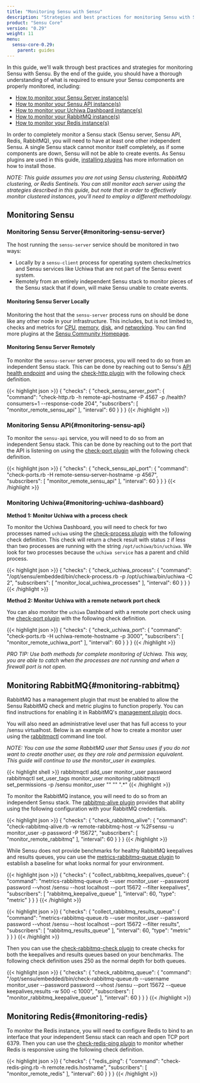 ```yaml
---
title: "Monitoring Sensu with Sensu"
description: "Strategies and best practices for monitoring Sensu with Sensu"
product: "Sensu Core"
version: "0.29"
weight: 11
menu:
  sensu-core-0.29:
    parent: guides
---
```


In this guide, we'll walk through best practices and strategies for monitoring Sensu with Sensu.
By the end of the guide, you should have a thorough understanding of what is required to ensure your Sensu components are properly monitored, including:

* [How to monitor your Sensu Server instance(s)](#monitoring-sensu-server)
* [How to monitor your Sensu API instance(s)](#monitoring-sensu-api)
* [How to monitor your Uchiwa Dashboard instance(s)](#monitoring-uchiwa-dashboard)
* [How to monitor your RabbitMQ instance(s)](#monitoring-rabbitmq)
* [How to monitor your Redis instance(s)](#monitoring-redis)

In order to completely monitor a Sensu stack (Sensu server, Sensu API, Redis, RabbitMQ), you will need to have at least one other independent Sensu.
A single Sensu stack cannot monitor itself completely, as if some components are down, Sensu will not be able to create events.
As Sensu plugins are used in this guide, [installing plugins][16] has more information on how to install those.

_NOTE: This guide assumes you are not using Sensu clustering, RabbitMQ clustering, or Redis Sentinels.
You can still monitor each server using the strategies described in this guide, but note that in order to effectively monitor clustered instances, you'll need to employ a different methodology._

## Monitoring Sensu

### Monitoring Sensu Server{#monitoring-sensu-server}

The host running the `sensu-server` service should be monitored in two ways:

* Locally by a `sensu-client` process for operating system checks/metrics and Sensu services like Uchiwa that are not part of the Sensu event system.
* Remotely from an entirely independent Sensu stack to monitor pieces of the Sensu stack that if down, will make Sensu unable to create events. 

#### Monitoring Sensu Server Locally

Monitoring the host that the `sensu-server` process runs on should be done like any other node in your infrastructure.
This includes, but is not limited to, checks and metrics for [CPU][1], [memory][2], [disk][3], and [networking][4].
You can find more plugins at the [Sensu Community Homepage][5].

#### Monitoring Sensu Server Remotely

To monitor the `sensu-server` server process, you will need to do so from an independent Sensu stack.
This can be done by reaching out to Sensu's [API health endpoint][6] and using the [check-http plugin][7] with the following check definition.

{{< highlight json >}}
{
  "checks": {
    "check_sensu_server_port": {
      "command": "check-http.rb -h remote-api-hostname -P 4567 -p /health?consumers=1 --response-code 204",
      "subscribers": [
        "monitor_remote_sensu_api"
      ],
      "interval": 60
    }
  }
}
{{< /highlight >}}

### Monitoring Sensu API{#monitoring-sensu-api}

To monitor the `sensu-api` service, you will need to do so from an independent Sensu stack.
This can be done by reaching out to the port that the API is listening on using the [check-port plugin][8] with the following check definition.

{{< highlight json >}}
{
  "checks": {
    "check_sensu_api_port": {
      "command": "check-ports.rb -H remote-sensu-server-hostname -p 4567",
      "subscribers": [
        "monitor_remote_sensu_api"
      ],
      "interval": 60
    }
  }
}
{{< /highlight >}}

### Monitoring Uchiwa{#monitoring-uchiwa-dashboard}

**Method 1: Monitor Uchiwa with a process check**

To monitor the Uchiwa Dashboard, you will need to check for two processes named `uchiwa` using the [check-process plugin][9] with the following check definition.
This check will return a check result with status `2` if less than two processes are running with the string `/opt/uchiwa/bin/uchiwa`.
We look for two processes because the `uchiwa service` has a parent and child process.

{{< highlight json >}}
{
  "checks": {
    "check_uchiwa_process": {
      "command": "/opt/sensu/embedded/bin/check-process.rb -p /opt/uchiwa/bin/uchiwa -C 2",
      "subscribers": [
        "monitor_local_uchiwa_processes"
      ],
      "interval": 60
    }
  }
}
{{< /highlight >}}

**Method 2: Monitor Uchiwa with a remote network port check**

You can also monitor the `uchiwa` Dashboard with a remote port check using the [check-port plugin][8] with the following check definition.

{{< highlight json >}}
{
  "checks": {
    "check_uchiwa_port": {
      "command": "check-ports.rb -H uchiwa-remote-hostname -p 3000",
      "subscribers": [
        "monitor_remote_uchiwa_port"
      ],
      "interval": 60
    }
  }
}
{{< /highlight >}}

_PRO TIP: Use both methods for complete monitoring of Uchiwa.
This way, you are able to catch when the processes are not running and when a firewall port is not open._

## Monitoring RabbitMQ{#monitoring-rabbitmq}

RabbitMQ has a management plugin that must be enabled to allow the Sensu RabbitMQ check and metric plugins to function properly.
You can find instructions for enabling it in RabbitMQ's [management plugin][14] docs.

You will also need an administrative level user that has full access to your /sensu virtualhost.
Below is an example of how to create a monitor user using the [rabbitmqctl][15] command line tool.

_NOTE: You can use the same RabbitMQ user that Sensu uses if you do not want to create another user, as they are role and permission equivalent.
This guide will continue to use the monitor\_user in examples._

{{< highlight shell >}}
rabbitmqctl add_user monitor_user password
rabbitmqctl set_user_tags monitor_user monitoring
rabbitmqctl set_permissions -p /sensu monitor_user "" "" ".*"
{{< /highlight >}}

To monitor the RabbitMQ instance, you will need to do so from an independent Sensu stack.
The [rabbitmq-alive plugin][10] provides that ability using the following configuration with your RabbitMQ credentials.

{{< highlight json >}}
{
  "checks": {
    "check_rabbitmq_alive": {
      "command": "check-rabbitmq-alive.rb -w remote-rabbitmq-host -v %2Fsensu -u monitor_user -p password -P 15672",
      "subscribers": [
        "monitor_remote_rabbitmq"
      ],
      "interval": 60
    }
  }
}
{{< /highlight >}}

While Sensu does not provide benchmarks for healthy RabbitMQ keepalives and results queues, you can use the [metrics-rabbitmq-queue plugin][11] to establish a baseline for what looks normal for your environment.

{{< highlight json >}}
{
  "checks": {
    "collect_rabbitmq_keepalives_queue": {
      "command": "metrics-rabbitmq-queue.rb --user monitor_user --password password --vhost /sensu --host localhost --port 15672 --filter keepalives",
      "subscribers": [
        "rabbitmq_keepalive_queue"
      ],
      "interval": 60,
      "type": "metric"
    }
  }
}
{{< /highlight >}}

{{< highlight json >}}
{
  "checks": {
    "collect_rabbitmq_results_queue": {
      "command": "metrics-rabbitmq-queue.rb --user monitor_user --password password --vhost /sensu --host localhost --port 15672 --filter results",
      "subscribers": [
        "rabbitmq_results_queue"
      ],
      "interval": 60,
      "type": "metric"
    }
  }
}
{{< /highlight >}}

Then you can use the [check-rabbitmq-check plugin][12] to create checks for both the keepalives and results queues based on your benchmarks.
The following check definition uses 250 as the normal depth for both queues.

{{< highlight json >}}
{
  "checks": {
    "check_rabbitmq_queue": {
      "command": "/opt/sensu/embedded/bin/check-rabbitmq-queue.rb --username monitor_user --password password --vhost /sensu --port 15672 --queue keepalives,results -w 500 -c 1000",
      "subscribers": [
        "monitor_rabbitmq_keepalive_queue"
      ],
      "interval": 60
    }
  }
}
{{< /highlight >}}

## Monitoring Redis{#monitoring-redis}

To monitor the Redis instance, you will need to configure Redis to bind to an interface that your independent Sensu stack can reach and open TCP port 6379.
Then you can use the [check-redis-ping plugin][13] to monitor whether Redis is responsive using the following check definition.

{{< highlight json >}}
{
  "checks": {
    "redis_ping": {
      "command": "check-redis-ping.rb -h remote.redis.hostname",
      "subscribers": [
        "monitor_remote_redis"
      ],
      "interval": 60
    }
  }
}
{{< /highlight >}}

[1]: https://github.com/sensu-plugins/sensu-plugins-cpu-checks
[2]: https://github.com/sensu-plugins/sensu-plugins-memory-checks
[3]: https://github.com/sensu-plugins/sensu-plugins-disk-checks
[4]: https://github.com/sensu-plugins/sensu-plugins-network-checks
[5]: https://github.com/sensu-plugins
[6]: http://docs.sensu.io/sensu-core/1.4/api/health-and-info
[7]: https://github.com/sensu-plugins/sensu-plugins-http/blob/master/bin/check-http.rb
[8]: https://github.com/sensu-plugins/sensu-plugins-network-checks/blob/master/bin/check-ports.rb
[9]: https://github.com/sensu-plugins/sensu-plugins-process-checks/blob/master/bin/check-process.rb
[10]: https://github.com/sensu-plugins/sensu-plugins-rabbitmq/blob/master/bin/check-rabbitmq-alive.rb
[11]: https://github.com/sensu-plugins/sensu-plugins-rabbitmq/blob/master/bin/metrics-rabbitmq-queue.rb
[12]: https://github.com/sensu-plugins/sensu-plugins-rabbitmq/blob/master/bin/check-rabbitmq-queue.rb
[13]: https://github.com/sensu-plugins/sensu-plugins-redis/blob/master/bin/check-redis-ping.rb
[14]: https://www.rabbitmq.com/management.html
[15]: https://www.rabbitmq.com/rabbitmqctl.8.html
[16]: ../../installation/installing-plugins
